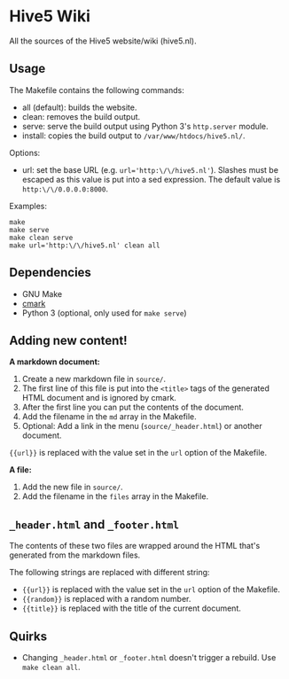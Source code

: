 Hive5 Wiki
==========

All the sources of the Hive5 website/wiki (hive5.nl).


Usage
-----

The Makefile contains the following commands:

- all (default): builds the website.
- clean: removes the build output.
- serve: serve the build output using Python 3's `http.server` module.
- install: copies the build output to `/var/www/htdocs/hive5.nl/`.

Options:

 - url: set the base URL (e.g. `url='http:\/\/hive5.nl'`). Slashes must
   be escaped as this value is put into a sed expression. The default
   value is `http:\/\/0.0.0.0:8000`.

Examples:

```
make
make serve
make clean serve
make url='http:\/\/hive5.nl' clean all
```


Dependencies
------------

- GNU Make
- [cmark](https://github.com/jgm/cmark)
- Python 3 (optional, only used for `make serve`)


Adding new content!
-------------------

**A markdown document:**

1. Create a new markdown file in `source/`.
2. The first line of this file is put into the `<title>` tags of the
   generated HTML document and is ignored by cmark.
3. After the first line you can put the contents of the document.
4. Add the filename in the `md` array in the Makefile.
5. Optional: Add a link in the menu (`source/_header.html`) or another
   document.

`{{url}}` is replaced with the value set in the `url` option of the
Makefile.

**A file:**

1. Add the new file in `source/`.
2. Add the filename in the `files` array in the Makefile.


`_header.html` and `_footer.html`
---------------------------------

The contents of these two files are wrapped around the HTML that's
generated from the markdown files.

The following strings are replaced with different string:

- `{{url}}` is replaced with the value set in the `url` option of the Makefile.
- `{{random}}` is replaced with a random number.
- `{{title}}` is replaced with the title of the current document.


Quirks
------

- Changing `_header.html` or `_footer.html` doesn't trigger a rebuild.
  Use `make clean all`.
